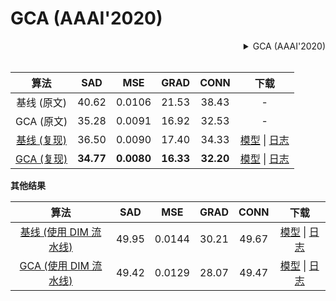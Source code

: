 # GCA (AAAI'2020)

<!-- [ALGORITHM] -->

<details>
<summary align="right">GCA (AAAI'2020)</summary>

```bibtex
@inproceedings{li2020natural,
  title={Natural Image Matting via Guided Contextual Attention},
  author={Li, Yaoyi and Lu, Hongtao},
  booktitle={Association for the Advancement of Artificial Intelligence (AAAI)},
  year={2020}
}
```

</details>

<br/>

|                                算法                                |    SAD    |    MSE     |   GRAD    |   CONN    |                                                                                                                          下载                                                                                                                          |
| :--------------------------------------------------------------: | :-------: | :--------: | :-------: | :-------: | :--------------------------------------------------------------------------------------------------------------------------------------------------------------------------------------------------------------------------------------------------: |
|                             基线 (原文)                              |   40.62   |   0.0106   |   21.53   |   38.43   |                                                                                                                          -                                                                                                                           |
|                             GCA (原文)                             |   35.28   |   0.0091   |   16.92   |   32.53   |                                                                                                                          -                                                                                                                           |
| [基线 (复现)](/configs/mattors/gca/baseline_r34_4x10_200k_comp1k.py) |   36.50   |   0.0090   |   17.40   |   34.33   | [模型](https://download.openmmlab.com/mmediting/mattors/gca/baseline_r34_4x10_200k_comp1k_SAD-36.50_20200614_105701-95be1750.pth) \| [日志](https://download.openmmlab.com/mmediting/mattors/gca/baseline_r34_4x10_200k_comp1k_20200614_105701.log.json) |
|   [GCA (复现)](/configs/mattors/gca/gca_r34_4x10_200k_comp1k.py)   | **34.77** | **0.0080** | **16.33** | **32.20** |      [模型](https://download.openmmlab.com/mmediting/mattors/gca/gca_r34_4x10_200k_comp1k_SAD-34.77_20200604_213848-4369bea0.pth) \| [日志](https://download.openmmlab.com/mmediting/mattors/gca/gca_r34_4x10_200k_comp1k_20200604_213848.log.json)      |

**其他结果**

|                                       算法                                        |  SAD  |  MSE   | GRAD  | CONN  |                                                                                                                                 下载                                                                                                                                 |
| :-----------------------------------------------------------------------------: | :---: | :----: | :---: | :---: | :----------------------------------------------------------------------------------------------------------------------------------------------------------------------------------------------------------------------------------------------------------------: |
| [基线 (使用 DIM 流水线)](/configs/mattors/gca/baseline_dimaug_r34_4x10_200k_comp1k.py) | 49.95 | 0.0144 | 30.21 | 49.67 | [模型](https://download.openmmlab.com/mmediting/mattors/gca/baseline_dimaug_r34_4x10_200k_comp1k_SAD-49.95_20200626_231612-535c9a11.pth) \| [日志](https://download.openmmlab.com/mmediting/mattors/gca/baseline_dimaug_r34_4x10_200k_comp1k_20200626_231612.log.json) |
|   [GCA (使用 DIM 流水线)](/configs/mattors/gca/gca_dimaug_r34_4x10_200k_comp1k.py)   | 49.42 | 0.0129 | 28.07 | 49.47 |      [模型](https://download.openmmlab.com/mmediting/mattors/gca/gca_dimaug_r34_4x10_200k_comp1k_SAD-49.42_20200626_231422-8e9cc127.pth) \| [日志](https://download.openmmlab.com/mmediting/mattors/gca/gca_dimaug_r34_4x10_200k_comp1k_20200626_231422.log.json)      |
